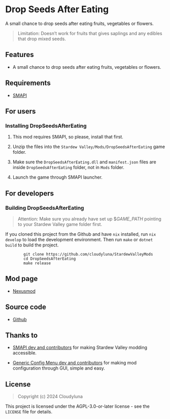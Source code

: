 # Drop Seeds After Eating

A small chance to drop seeds after eating fruits, vegetables or flowers.

> Limitation: Doesn’t work for fruits that gives saplings and any
> edibles that drop mixed seeds.

## Features

- A small chance to drop seeds after eating fruits, vegetables or
  flowers.

## Requirements

- [SMAPI](https://www.nexusmods.com/stardewvalley/mods/2400)

## For users

### Installing DropSeedsAfterEating

1.  This mod requires SMAPI, so please, install that first.

2.  Unzip the files into the `Stardew Valley/Mods/DropSeedsAfterEating`
    game folder.

3.  Make sure the `DropSeedsAfterEating.dll` and `manifest.json` files
    are inside `DropSeedsAfterEating` folder, not in `Mods` folder.

4.  Launch the game through SMAPI launcher.

## For developers

### Building DropSeedsAfterEating

> Attention: Make sure you already have set up \$*GAME_PATH* pointing to
> your Stardew Valley game folder first.

If you cloned this project from the Github and have `nix` installed, run
`nix develop` to load the development environment. Then run `make` or
`dotnet build` to build the project.

            git clone https://github.com/cloudyluna/StardewValleyMods
            cd DropSeedsAfterEating
            make release

## Mod page

- [Nexusmod](https://www.nexusmods.com/stardewvalley/mods/27353)

## Source code

- [Github](https://github.com/cloudyluna/StardewValleyMods/tree/main/DropSeedsAfterEating)

## Thanks to

- [SMAPI dev and contributors](https://github.com/Pathoschild/SMAPI) for
  making Stardew Valley modding accessible.

- [Generic Config Menu dev and
  contributors](https://www.nexusmods.com/stardewvalley/mods/5098) for
  making mod configuration through GUI, simple and easy.

## License

> Copyright (c) 2024 Cloudyluna

This project is licensed under the AGPL-3.0-or-later license - see the
`LICENSE` file for details.
